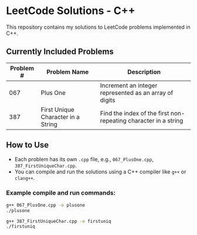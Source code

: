 # LeetCode Solutions - C++

This repository contains my solutions to LeetCode problems implemented in C++.

## Currently Included Problems

| Problem # | Problem Name                    | Description                                               |
|-----------|----------------------------------|-----------------------------------------------------------|
| 067       | Plus One                         | Increment an integer represented as an array of digits   |
| 387       | First Unique Character in a String | Find the index of the first non-repeating character in a string |

## How to Use

- Each problem has its own `.cpp` file, e.g., `067_PlusOne.cpp`, `387_FirstUniqueChar.cpp`.
- You can compile and run the solutions using a C++ compiler like `g++` or `clang++`.

### Example compile and run commands:

```bash
g++ 067_PlusOne.cpp -o plusone
./plusone

g++ 387_FirstUniqueChar.cpp -o firstuniq
./firstuniq
